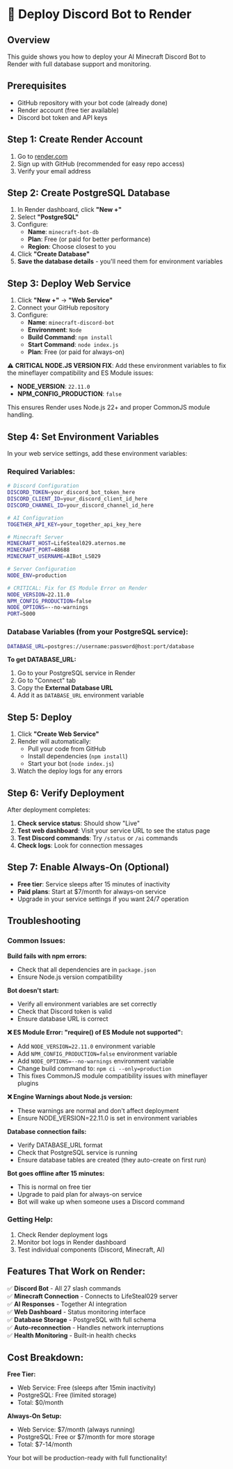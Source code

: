 # 🚀 Deploy Discord Bot to Render

## Overview
This guide shows you how to deploy your AI Minecraft Discord Bot to Render with full database support and monitoring.

## Prerequisites
- GitHub repository with your bot code (already done)
- Render account (free tier available)
- Discord bot token and API keys

## Step 1: Create Render Account
1. Go to [render.com](https://render.com)
2. Sign up with GitHub (recommended for easy repo access)
3. Verify your email address

## Step 2: Create PostgreSQL Database
1. In Render dashboard, click **"New +"** 
2. Select **"PostgreSQL"**
3. Configure:
   - **Name**: `minecraft-bot-db`
   - **Plan**: Free (or paid for better performance)
   - **Region**: Choose closest to you
4. Click **"Create Database"**
5. **Save the database details** - you'll need them for environment variables

## Step 3: Deploy Web Service
1. Click **"New +"** → **"Web Service"**
2. Connect your GitHub repository
3. Configure:
   - **Name**: `minecraft-discord-bot`
   - **Environment**: `Node`
   - **Build Command**: `npm install`
   - **Start Command**: `node index.js`
   - **Plan**: Free (or paid for always-on)

⚠️ **CRITICAL NODE.JS VERSION FIX**: 
Add these environment variables to fix the mineflayer compatibility and ES Module issues:
- **NODE_VERSION**: `22.11.0`
- **NPM_CONFIG_PRODUCTION**: `false`

This ensures Render uses Node.js 22+ and proper CommonJS module handling.

## Step 4: Set Environment Variables
In your web service settings, add these environment variables:

### Required Variables:
```bash
# Discord Configuration
DISCORD_TOKEN=your_discord_bot_token_here
DISCORD_CLIENT_ID=your_discord_client_id_here  
DISCORD_CHANNEL_ID=your_discord_channel_id_here

# AI Configuration
TOGETHER_API_KEY=your_together_api_key_here

# Minecraft Server
MINECRAFT_HOST=LifeSteal029.aternos.me
MINECRAFT_PORT=48688
MINECRAFT_USERNAME=AIBot_LS029

# Server Configuration
NODE_ENV=production

# CRITICAL: Fix for ES Module Error on Render
NODE_VERSION=22.11.0
NPM_CONFIG_PRODUCTION=false
NODE_OPTIONS=--no-warnings
PORT=5000
```

### Database Variables (from your PostgreSQL service):
```bash
DATABASE_URL=postgres://username:password@host:port/database
```

**To get DATABASE_URL:**
1. Go to your PostgreSQL service in Render
2. Go to "Connect" tab
3. Copy the **External Database URL**
4. Add it as `DATABASE_URL` environment variable

## Step 5: Deploy
1. Click **"Create Web Service"**
2. Render will automatically:
   - Pull your code from GitHub
   - Install dependencies (`npm install`)
   - Start your bot (`node index.js`)
3. Watch the deploy logs for any errors

## Step 6: Verify Deployment
After deployment completes:

1. **Check service status**: Should show "Live" 
2. **Test web dashboard**: Visit your service URL to see the status page
3. **Test Discord commands**: Try `/status` or `/ai` commands
4. **Check logs**: Look for connection messages

## Step 7: Enable Always-On (Optional)
- **Free tier**: Service sleeps after 15 minutes of inactivity
- **Paid plans**: Start at $7/month for always-on service
- Upgrade in your service settings if you want 24/7 operation

## Troubleshooting

### Common Issues:

**Build fails with npm errors:**
- Check that all dependencies are in `package.json`
- Ensure Node.js version compatibility

**Bot doesn't start:**
- Verify all environment variables are set correctly
- Check that Discord token is valid
- Ensure database URL is correct

**❌ ES Module Error: "require() of ES Module not supported":**
- Add `NODE_VERSION=22.11.0` environment variable
- Add `NPM_CONFIG_PRODUCTION=false` environment variable
- Add `NODE_OPTIONS=--no-warnings` environment variable
- Change build command to: `npm ci --only=production`
- This fixes CommonJS module compatibility issues with mineflayer plugins

**❌ Engine Warnings about Node.js version:**
- These warnings are normal and don't affect deployment
- Ensure NODE_VERSION=22.11.0 is set in environment variables

**Database connection fails:**
- Verify DATABASE_URL format
- Check that PostgreSQL service is running
- Ensure database tables are created (they auto-create on first run)

**Bot goes offline after 15 minutes:**
- This is normal on free tier
- Upgrade to paid plan for always-on service
- Bot will wake up when someone uses a Discord command

### Getting Help:
1. Check Render deployment logs
2. Monitor bot logs in Render dashboard
3. Test individual components (Discord, Minecraft, AI)

## Features That Work on Render:

✅ **Discord Bot** - All 27 slash commands  
✅ **Minecraft Connection** - Connects to LifeSteal029 server  
✅ **AI Responses** - Together AI integration  
✅ **Web Dashboard** - Status monitoring interface  
✅ **Database Storage** - PostgreSQL with full schema  
✅ **Auto-reconnection** - Handles network interruptions  
✅ **Health Monitoring** - Built-in health checks  

## Cost Breakdown:

**Free Tier:**
- Web Service: Free (sleeps after 15min inactivity)  
- PostgreSQL: Free (limited storage)
- Total: $0/month

**Always-On Setup:**
- Web Service: $7/month (always running)
- PostgreSQL: Free or $7/month for more storage
- Total: $7-14/month

Your bot will be production-ready with full functionality!